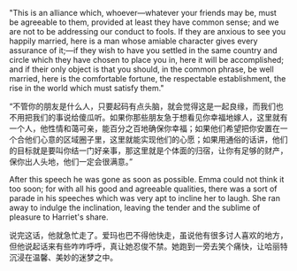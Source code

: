"This is an alliance which, whoever—whatever your friends may be, must be agreeable to them, provided at least they have common sense; and we are not to be addressing our conduct to fools. If they are anxious to see you happily married, here is a man whose amiable character gives every assurance of it;—if they wish to have you settled in the same country and circle which they have chosen to place you in, here it will be accomplished; and if their only object is that you should, in the common phrase, be well married, here is the comfortable fortune, the respectable establishment, the rise in the world which must satisfy them."

“不管你的朋友是什么人，只要起码有点头脑，就会觉得这是一起良缘，而我们也不用把我们的事说给傻瓜听。如果你那些朋友急于想看见你幸福地嫁人，这里就有一个人，他性情和蔼可亲，能百分之百地确保你幸福；如果他们希望把你安置在一个合他们心意的区域圈子里，这里就能实现他们的心愿；如果用通俗的话讲，他们的目标就是要叫你结一门好亲事，那这里就是个体面的归宿，让你有足够的财产，保你出人头地，他们一定会很满意。”

After this speech he was gone as soon as possible. Emma could not think it too soon; for with all his good and agreeable qualities, there was a sort of parade in his speeches which was very apt to incline her to laugh. She ran away to indulge the inclination, leaving the tender and the sublime of pleasure to Harriet's share.

说完这话，他就急忙走了。爱玛也巴不得他快走，虽说他有很多讨人喜欢的地方，但他说起话来有些咋咋呼呼，真让她忍俊不禁。她跑到一旁去笑个痛快，让哈丽特沉浸在温馨、美妙的迷梦之中。
